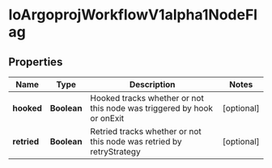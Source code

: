 
# IoArgoprojWorkflowV1alpha1NodeFlag

## Properties
Name | Type | Description | Notes
------------ | ------------- | ------------- | -------------
**hooked** | **Boolean** | Hooked tracks whether or not this node was triggered by hook or onExit |  [optional]
**retried** | **Boolean** | Retried tracks whether or not this node was retried by retryStrategy |  [optional]



